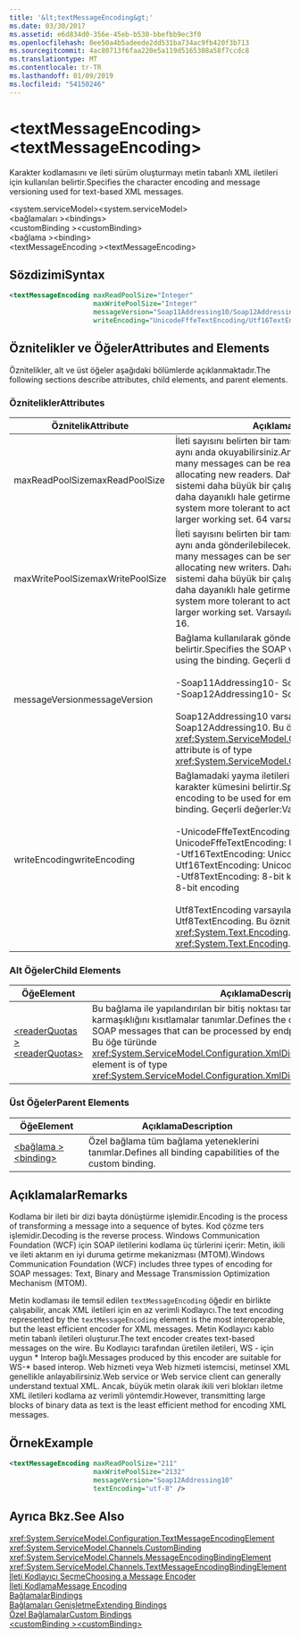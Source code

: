 ```yaml
---
title: '&lt;textMessageEncoding&gt;'
ms.date: 03/30/2017
ms.assetid: e6d834d0-356e-45eb-b530-bbefbb9ec3f0
ms.openlocfilehash: 0ee50a4b5adeede2dd531ba734ac9fb420f3b713
ms.sourcegitcommit: 4ac80713f6faa220e5a119d5165308a58f7ccdc8
ms.translationtype: MT
ms.contentlocale: tr-TR
ms.lasthandoff: 01/09/2019
ms.locfileid: "54150246"
---
```

# <a name="lttextmessageencodinggt"></a><span data-ttu-id="9020f-102">&lt;textMessageEncoding&gt;</span><span class="sxs-lookup"><span data-stu-id="9020f-102">&lt;textMessageEncoding&gt;</span></span>
<span data-ttu-id="9020f-103">Karakter kodlamasını ve ileti sürüm oluşturmayı metin tabanlı XML iletileri için kullanılan belirtir.</span><span class="sxs-lookup"><span data-stu-id="9020f-103">Specifies the character encoding and message versioning used for text-based XML messages.</span></span>  
  
 <span data-ttu-id="9020f-104">\<system.serviceModel></span><span class="sxs-lookup"><span data-stu-id="9020f-104">\<system.serviceModel></span></span>  
<span data-ttu-id="9020f-105">\<bağlamaları ></span><span class="sxs-lookup"><span data-stu-id="9020f-105">\<bindings></span></span>  
<span data-ttu-id="9020f-106">\<customBinding ></span><span class="sxs-lookup"><span data-stu-id="9020f-106">\<customBinding></span></span>  
<span data-ttu-id="9020f-107">\<bağlama ></span><span class="sxs-lookup"><span data-stu-id="9020f-107">\<binding></span></span>  
<span data-ttu-id="9020f-108">\<textMessageEncoding ></span><span class="sxs-lookup"><span data-stu-id="9020f-108">\<textMessageEncoding></span></span>  
  
## <a name="syntax"></a><span data-ttu-id="9020f-109">Sözdizimi</span><span class="sxs-lookup"><span data-stu-id="9020f-109">Syntax</span></span>  
  
```xml  
<textMessageEncoding maxReadPoolSize="Integer"
                     maxWritePoolSize="Integer"
                     messageVersion="Soap11Addressing10/Soap12Addressing10"
                     writeEncoding="UnicodeFffeTextEncoding/Utf16TextEncoding/Utf8TextEncoding" />
```  
  
## <a name="attributes-and-elements"></a><span data-ttu-id="9020f-110">Öznitelikler ve Öğeler</span><span class="sxs-lookup"><span data-stu-id="9020f-110">Attributes and Elements</span></span>  
 <span data-ttu-id="9020f-111">Öznitelikler, alt ve üst öğeler aşağıdaki bölümlerde açıklanmaktadır.</span><span class="sxs-lookup"><span data-stu-id="9020f-111">The following sections describe attributes, child elements, and parent elements.</span></span>  
  
### <a name="attributes"></a><span data-ttu-id="9020f-112">Öznitelikler</span><span class="sxs-lookup"><span data-stu-id="9020f-112">Attributes</span></span>  
  
|<span data-ttu-id="9020f-113">Öznitelik</span><span class="sxs-lookup"><span data-stu-id="9020f-113">Attribute</span></span>|<span data-ttu-id="9020f-114">Açıklama</span><span class="sxs-lookup"><span data-stu-id="9020f-114">Description</span></span>|  
|---------------|-----------------|  
|<span data-ttu-id="9020f-115">maxReadPoolSize</span><span class="sxs-lookup"><span data-stu-id="9020f-115">maxReadPoolSize</span></span>|<span data-ttu-id="9020f-116">İleti sayısını belirten bir tamsayı yeni okuyucu ayırmadan aynı anda okuyabilirsiniz.</span><span class="sxs-lookup"><span data-stu-id="9020f-116">An integer that specifies how many messages can be read simultaneously without allocating new readers.</span></span> <span data-ttu-id="9020f-117">Daha büyük havuz boyutları sistemi daha büyük bir çalışma kümesi, etkinlik artışlarını daha dayanıklı hale getirmek.</span><span class="sxs-lookup"><span data-stu-id="9020f-117">Larger pool sizes make the system more tolerant to activity spikes at the cost of a larger working set.</span></span> <span data-ttu-id="9020f-118">64 varsayılandır.</span><span class="sxs-lookup"><span data-stu-id="9020f-118">The default is 64.</span></span>|  
|<span data-ttu-id="9020f-119">maxWritePoolSize</span><span class="sxs-lookup"><span data-stu-id="9020f-119">maxWritePoolSize</span></span>|<span data-ttu-id="9020f-120">İleti sayısını belirten bir tamsayı, yeni yazıcı ayırmadan aynı anda gönderilebilecek.</span><span class="sxs-lookup"><span data-stu-id="9020f-120">An integer that specifies how many messages can be sent simultaneously without allocating new writers.</span></span> <span data-ttu-id="9020f-121">Daha büyük havuz boyutları sistemi daha büyük bir çalışma kümesi, etkinlik artışlarını daha dayanıklı hale getirmek.</span><span class="sxs-lookup"><span data-stu-id="9020f-121">Larger pool sizes make the system more tolerant to activity spikes at the cost of a larger working set.</span></span> <span data-ttu-id="9020f-122">Varsayılan değer 16'dır.</span><span class="sxs-lookup"><span data-stu-id="9020f-122">The default is 16.</span></span>|  
|<span data-ttu-id="9020f-123">messageVersion</span><span class="sxs-lookup"><span data-stu-id="9020f-123">messageVersion</span></span>|<span data-ttu-id="9020f-124">Bağlama kullanılarak gönderilen iletilerin SOAP sürümünü belirtir.</span><span class="sxs-lookup"><span data-stu-id="9020f-124">Specifies the SOAP version of the messages sent using the binding.</span></span> <span data-ttu-id="9020f-125">Geçerli değerler:</span><span class="sxs-lookup"><span data-stu-id="9020f-125">Valid values are</span></span><br /><br /> <span data-ttu-id="9020f-126">-Soap11Addressing10</span><span class="sxs-lookup"><span data-stu-id="9020f-126">-   Soap11Addressing10</span></span><br /><span data-ttu-id="9020f-127">-Soap12Addressing10</span><span class="sxs-lookup"><span data-stu-id="9020f-127">-   Soap12Addressing10</span></span><br /><br /> <span data-ttu-id="9020f-128">Soap12Addressing10 varsayılandır.</span><span class="sxs-lookup"><span data-stu-id="9020f-128">The default is Soap12Addressing10.</span></span> <span data-ttu-id="9020f-129">Bu öznitelik türünde <xref:System.ServiceModel.Channels.MessageVersion>.</span><span class="sxs-lookup"><span data-stu-id="9020f-129">This attribute is of type <xref:System.ServiceModel.Channels.MessageVersion>.</span></span>|  
|<span data-ttu-id="9020f-130">writeEncoding</span><span class="sxs-lookup"><span data-stu-id="9020f-130">writeEncoding</span></span>|<span data-ttu-id="9020f-131">Bağlamadaki yayma iletileri için kullanılacak kodlama karakter kümesini belirtir.</span><span class="sxs-lookup"><span data-stu-id="9020f-131">Specifies the character set encoding to be used for emitting messages on the binding.</span></span> <span data-ttu-id="9020f-132">Geçerli değerler:</span><span class="sxs-lookup"><span data-stu-id="9020f-132">Valid values are</span></span><br /><br /> <span data-ttu-id="9020f-133">-UnicodeFffeTextEncoding: Unicode kodlama BigEndian</span><span class="sxs-lookup"><span data-stu-id="9020f-133">-   UnicodeFffeTextEncoding: Unicode BigEndian encoding</span></span><br /><span data-ttu-id="9020f-134">-Utf16TextEncoding: Unicode kodlama</span><span class="sxs-lookup"><span data-stu-id="9020f-134">-   Utf16TextEncoding: Unicode encoding</span></span><br /><span data-ttu-id="9020f-135">-Utf8TextEncoding: 8-bit kodlama</span><span class="sxs-lookup"><span data-stu-id="9020f-135">-   Utf8TextEncoding: 8-bit encoding</span></span><br /><br /> <span data-ttu-id="9020f-136">Utf8TextEncoding varsayılandır.</span><span class="sxs-lookup"><span data-stu-id="9020f-136">The default is Utf8TextEncoding.</span></span> <span data-ttu-id="9020f-137">Bu öznitelik türünde <xref:System.Text.Encoding>.</span><span class="sxs-lookup"><span data-stu-id="9020f-137">This attribute is of type <xref:System.Text.Encoding>.</span></span>|  
  
### <a name="child-elements"></a><span data-ttu-id="9020f-138">Alt Öğeler</span><span class="sxs-lookup"><span data-stu-id="9020f-138">Child Elements</span></span>  
  
|<span data-ttu-id="9020f-139">Öğe</span><span class="sxs-lookup"><span data-stu-id="9020f-139">Element</span></span>|<span data-ttu-id="9020f-140">Açıklama</span><span class="sxs-lookup"><span data-stu-id="9020f-140">Description</span></span>|  
|-------------|-----------------|  
|[<span data-ttu-id="9020f-141">\<readerQuotas ></span><span class="sxs-lookup"><span data-stu-id="9020f-141">\<readerQuotas></span></span>](https://msdn.microsoft.com/library/3e5e42ff-cef8-478f-bf14-034449239bfd)|<span data-ttu-id="9020f-142">Bu bağlama ile yapılandırılan bir bitiş noktası tarafından işlenen SOAP iletilerinin karmaşıklığını kısıtlamalar tanımlar.</span><span class="sxs-lookup"><span data-stu-id="9020f-142">Defines the constraints on the complexity of SOAP messages that can be processed by endpoints configured with this binding.</span></span> <span data-ttu-id="9020f-143">Bu öğe türünde <xref:System.ServiceModel.Configuration.XmlDictionaryReaderQuotasElement>.</span><span class="sxs-lookup"><span data-stu-id="9020f-143">This element is of type <xref:System.ServiceModel.Configuration.XmlDictionaryReaderQuotasElement>.</span></span>|  
  
### <a name="parent-elements"></a><span data-ttu-id="9020f-144">Üst Öğeler</span><span class="sxs-lookup"><span data-stu-id="9020f-144">Parent Elements</span></span>  
  
|<span data-ttu-id="9020f-145">Öğe</span><span class="sxs-lookup"><span data-stu-id="9020f-145">Element</span></span>|<span data-ttu-id="9020f-146">Açıklama</span><span class="sxs-lookup"><span data-stu-id="9020f-146">Description</span></span>|  
|-------------|-----------------|  
|[<span data-ttu-id="9020f-147">\<bağlama ></span><span class="sxs-lookup"><span data-stu-id="9020f-147">\<binding></span></span>](../../../../../docs/framework/misc/binding.md)|<span data-ttu-id="9020f-148">Özel bağlama tüm bağlama yeteneklerini tanımlar.</span><span class="sxs-lookup"><span data-stu-id="9020f-148">Defines all binding capabilities of the custom binding.</span></span>|  
  
## <a name="remarks"></a><span data-ttu-id="9020f-149">Açıklamalar</span><span class="sxs-lookup"><span data-stu-id="9020f-149">Remarks</span></span>  
 <span data-ttu-id="9020f-150">Kodlama bir ileti bir dizi bayta dönüştürme işlemidir.</span><span class="sxs-lookup"><span data-stu-id="9020f-150">Encoding is the process of transforming a message into a sequence of bytes.</span></span> <span data-ttu-id="9020f-151">Kod çözme ters işlemidir.</span><span class="sxs-lookup"><span data-stu-id="9020f-151">Decoding is the reverse process.</span></span> <span data-ttu-id="9020f-152">Windows Communication Foundation (WCF) için SOAP iletilerini kodlama üç türlerini içerir: Metin, ikili ve ileti aktarım en iyi duruma getirme mekanizması (MTOM).</span><span class="sxs-lookup"><span data-stu-id="9020f-152">Windows Communication Foundation (WCF) includes three types of encoding for SOAP messages: Text, Binary and Message Transmission Optimization Mechanism (MTOM).</span></span>  
  
 <span data-ttu-id="9020f-153">Metin kodlaması ile temsil edilen `textMessageEncoding` öğedir en birlikte çalışabilir, ancak XML iletileri için en az verimli Kodlayıcı.</span><span class="sxs-lookup"><span data-stu-id="9020f-153">The text encoding represented by the `textMessageEncoding` element is the most interoperable, but the least efficient encoder for XML messages.</span></span>  <span data-ttu-id="9020f-154">Metin Kodlayıcı kablo metin tabanlı iletileri oluşturur.</span><span class="sxs-lookup"><span data-stu-id="9020f-154">The text encoder creates text-based messages on the wire.</span></span> <span data-ttu-id="9020f-155">Bu Kodlayıcı tarafından üretilen iletileri, WS - için uygun \* Interop bağlı.</span><span class="sxs-lookup"><span data-stu-id="9020f-155">Messages produced by this encoder are suitable for WS-\* based interop.</span></span> <span data-ttu-id="9020f-156">Web hizmeti veya Web hizmeti istemcisi, metinsel XML genellikle anlayabilirsiniz.</span><span class="sxs-lookup"><span data-stu-id="9020f-156">Web service or Web service client can generally understand textual XML.</span></span> <span data-ttu-id="9020f-157">Ancak, büyük metin olarak ikili veri blokları iletme XML iletileri kodlama az verimli yöntemdir.</span><span class="sxs-lookup"><span data-stu-id="9020f-157">However, transmitting large blocks of binary data as text is the least efficient method for encoding XML messages.</span></span>  
  
## <a name="example"></a><span data-ttu-id="9020f-158">Örnek</span><span class="sxs-lookup"><span data-stu-id="9020f-158">Example</span></span>  
  
```xml  
<textMessageEncoding maxReadPoolSize="211"
                     maxWritePoolSize="2132"
                     messageVersion="Soap12Addressing10"
                     textEncoding="utf-8" />
```  
  
## <a name="see-also"></a><span data-ttu-id="9020f-159">Ayrıca Bkz.</span><span class="sxs-lookup"><span data-stu-id="9020f-159">See Also</span></span>  
 <xref:System.ServiceModel.Configuration.TextMessageEncodingElement>  
 <xref:System.ServiceModel.Channels.CustomBinding>  
 <xref:System.ServiceModel.Channels.MessageEncodingBindingElement>  
 <xref:System.ServiceModel.Channels.TextMessageEncodingBindingElement>  
 [<span data-ttu-id="9020f-160">İleti Kodlayıcı Seçme</span><span class="sxs-lookup"><span data-stu-id="9020f-160">Choosing a Message Encoder</span></span>](../../../../../docs/framework/wcf/feature-details/choosing-a-message-encoder.md)  
 [<span data-ttu-id="9020f-161">İleti Kodlama</span><span class="sxs-lookup"><span data-stu-id="9020f-161">Message Encoding</span></span>](../../../../../docs/framework/configure-apps/file-schema/wcf/message-encoding.md)  
 [<span data-ttu-id="9020f-162">Bağlamalar</span><span class="sxs-lookup"><span data-stu-id="9020f-162">Bindings</span></span>](../../../../../docs/framework/wcf/bindings.md)  
 [<span data-ttu-id="9020f-163">Bağlamaları Genişletme</span><span class="sxs-lookup"><span data-stu-id="9020f-163">Extending Bindings</span></span>](../../../../../docs/framework/wcf/extending/extending-bindings.md)  
 [<span data-ttu-id="9020f-164">Özel Bağlamalar</span><span class="sxs-lookup"><span data-stu-id="9020f-164">Custom Bindings</span></span>](../../../../../docs/framework/wcf/extending/custom-bindings.md)  
 [<span data-ttu-id="9020f-165">\<customBinding ></span><span class="sxs-lookup"><span data-stu-id="9020f-165">\<customBinding></span></span>](../../../../../docs/framework/configure-apps/file-schema/wcf/custombinding.md)
